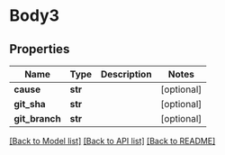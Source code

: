 # Body3

## Properties
Name | Type | Description | Notes
------------ | ------------- | ------------- | -------------
**cause** | **str** |  | [optional] 
**git_sha** | **str** |  | [optional] 
**git_branch** | **str** |  | [optional] 

[[Back to Model list]](../README.md#documentation-for-models) [[Back to API list]](../README.md#documentation-for-api-endpoints) [[Back to README]](../README.md)

